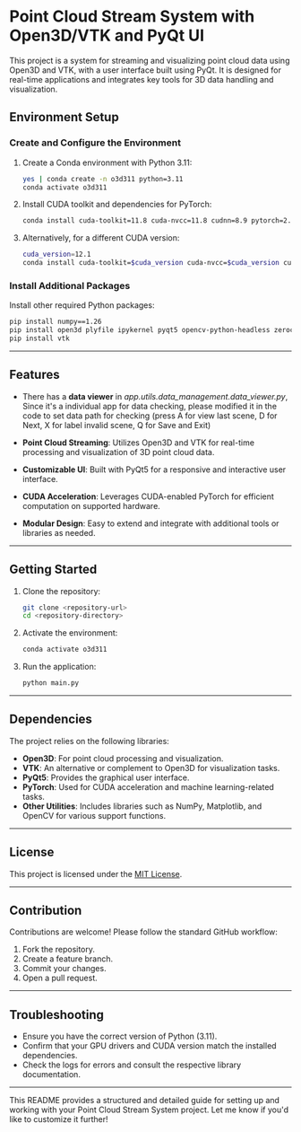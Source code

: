 # Point Cloud Stream System with Open3D/VTK and PyQt UI

This project is a system for streaming and visualizing point cloud data using Open3D and VTK, with a user interface built using PyQt. It is designed for real-time applications and integrates key tools for 3D data handling and visualization.

## Environment Setup

### Create and Configure the Environment

1. Create a Conda environment with Python 3.11:
    ```bash
    yes | conda create -n o3d311 python=3.11
    conda activate o3d311
    ```

2. Install CUDA toolkit and dependencies for PyTorch:
    ```bash
    conda install cuda-toolkit=11.8 cuda-nvcc=11.8 cudnn=8.9 pytorch=2.2 torchvision=0.17.2 torchaudio=2.2 pytorch-cuda=11.8 -c pytorch -c nvidia
    ```

3. Alternatively, for a different CUDA version:
    ```bash
    cuda_version=12.1
    conda install cuda-toolkit=$cuda_version cuda-nvcc=$cuda_version cuda-compiler=$cuda_version cudnn=8.9 pytorch=2.2.2 torchvision=0.17.2 torchaudio=2.2.2 pytorch-cuda=$cuda_version -c pytorch -c nvidia
    ```

### Install Additional Packages

Install other required Python packages:
```bash
pip install numpy==1.26
pip install open3d plyfile ipykernel pyqt5 opencv-python-headless zeroconf tqdm matplotlib lebai-sdk
pip install vtk
```

---

## Features
- There has a **data viewer** in *app.utils.data_management.data_viewer.py*, 
  Since it's a individual app for data checking, please modified it in the code to set data path for checking (press A for view last scene, D for Next, X for label invalid scene, Q for Save and Exit)

- **Point Cloud Streaming**: Utilizes Open3D and VTK for real-time processing and visualization of 3D point cloud data.
- **Customizable UI**: Built with PyQt5 for a responsive and interactive user interface.
- **CUDA Acceleration**: Leverages CUDA-enabled PyTorch for efficient computation on supported hardware.
- **Modular Design**: Easy to extend and integrate with additional tools or libraries as needed.

---

## Getting Started

1. Clone the repository:
    ```bash
    git clone <repository-url>
    cd <repository-directory>
    ```

2. Activate the environment:
    ```bash
    conda activate o3d311
    ```

3. Run the application:
    ```bash
    python main.py
    ```

---

## Dependencies

The project relies on the following libraries:
- **Open3D**: For point cloud processing and visualization.
- **VTK**: An alternative or complement to Open3D for visualization tasks.
- **PyQt5**: Provides the graphical user interface.
- **PyTorch**: Used for CUDA acceleration and machine learning-related tasks.
- **Other Utilities**: Includes libraries such as NumPy, Matplotlib, and OpenCV for various support functions.

---

## License

This project is licensed under the [MIT License](LICENSE).

---

## Contribution

Contributions are welcome! Please follow the standard GitHub workflow:
1. Fork the repository.
2. Create a feature branch.
3. Commit your changes.
4. Open a pull request.

---

## Troubleshooting

- Ensure you have the correct version of Python (3.11).
- Confirm that your GPU drivers and CUDA version match the installed dependencies.
- Check the logs for errors and consult the respective library documentation.

---

This README provides a structured and detailed guide for setting up and working with your Point Cloud Stream System project. Let me know if you'd like to customize it further!